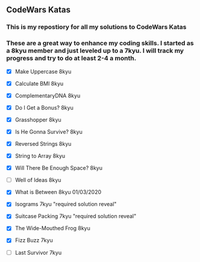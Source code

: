 ## CodeWars Katas

### This is my repostiory for all my solutions to CodeWars Katas

### These are a great way to enhance my coding skills. I started as a 8kyu member and just leveled up to a 7kyu. I will track my progress and try to do at least 2-4 a month.

- [x] Make Uppercase 8kyu
- [x] Calculate BMI 8kyu
- [x] ComplementaryDNA 8kyu
- [x] Do I Get a Bonus? 8kyu
- [x] Grasshopper 8kyu
- [x] Is He Gonna Survive? 8kyu
- [x] Reversed Strings 8kyu
- [x] String to Array 8kyu
- [x] Will There Be Enough Space? 8kyu
- [ ] Well of Ideas 8kyu
- [x] What is Between 8kyu 01/03/2020
- [x] Isograms 7kyu "required solution reveal"
- [x] Suitcase Packing 7kyu "required solution reveal"
- [x] The Wide-Mouthed Frog 8kyu
- [x] Fizz Buzz 7kyu
- [ ] Last Survivor 7kyu
  